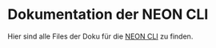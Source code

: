 # Dokumentation der NEON CLI

Hier sind alle Files der Doku für die [NEON CLI](https://github.com/NEON-Software-Solutions/NEON_cli/tree/main) zu finden.
